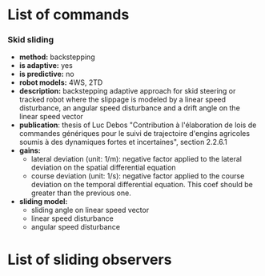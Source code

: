 # List of commands

### Skid sliding
- **method:** backstepping
- **is adaptive:** yes
- **is predictive:** no
- **robot models:** 4WS, 2TD
- **description:** backstepping adaptive approach for skid steering or tracked robot where the
  slippage is modeled by a linear speed disturbance, an angular speed disturbance and a drift
  angle on the linear speed vector
- **publication**: thesis of Luc Debos "Contribution à l'élaboration de lois de commandes
  génériques pour le suivi de trajectoire d'engins agricoles soumis à des dynamiques fortes et
  incertaines", section 2.2.6.1
- **gains:**
    * lateral deviation (unit: 1/m): negative factor applied to the lateral deviation on the
      spatial differential equation
    * course deviation (unit: 1/s): negative factor applied to the course deviation on the
      temporal differential equation. This coef should be greater than the previous one.
- **sliding model:**
    * sliding angle on linear speed vector
    * linear speed disturbance
    * angular speed disturbance



# List of sliding observers
